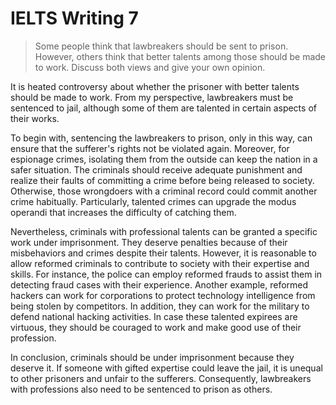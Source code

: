 # IELTS Writing 7
> Some people think that lawbreakers should be sent to prison. However, others think that better talents among those should be made to work. Discuss both views and give your own opinion.  

It is heated controversy about whether the prisoner with better talents should be made to work. From my perspective, lawbreakers must be sentenced to jail, although some of them are talented in certain aspects of their works.

To begin with, sentencing the lawbreakers to prison, only in this way, can ensure that the sufferer's rights not be violated again. Moreover, for espionage crimes, isolating them from the outside can keep the nation in a safer situation. The criminals should receive adequate punishment and realize their faults of committing a crime before being released to society. Otherwise, those wrongdoers with a criminal record could commit another crime habitually. Particularly, talented crimes can upgrade the modus operandi that increases the difficulty of catching them.

Nevertheless, criminals with professional talents can be granted a specific work under imprisonment. They deserve penalties because of their misbehaviors and crimes despite their talents. However, it is reasonable to allow reformed criminals to contribute to society with their expertise and skills. For instance, the police can employ reformed frauds to assist them in detecting fraud cases with their experience. Another example, reformed hackers can work for corporations to protect technology intelligence from being stolen by competitors. In addition, they can work for the military to defend national hacking activities. In case these talented expirees are virtuous, they should be couraged to work and make good use of their profession.

In conclusion, criminals should be under imprisonment because they deserve it. If someone with gifted expertise could leave the jail, it is unequal to other prisoners and unfair to the sufferers. Consequently, lawbreakers with professions also need to be sentenced to prison as others.